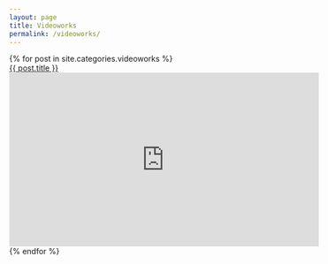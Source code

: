 ```yaml
---
layout: page
title: Videoworks
permalink: /videoworks/
---
```


<div class="posts">
  {% for post in site.categories.videoworks %}
    <article class="post">
      <a href="{{ site.baseurl }}{{ post.url }}">{{ post.title }}</a>
      <iframe width="560" height="315" src="https://www.youtube.com/embed/{{ post.videolink }}" frameborder="0" allow="autoplay; encrypted-media" allowfullscreen></iframe>
    </article>
  {% endfor %}
</div>
